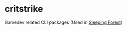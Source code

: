 # critstrike
Gamedev related CLI packages (Used in [Sleeping Forest](https://github.com/suvam0451/sleeping-forest-ue4))
